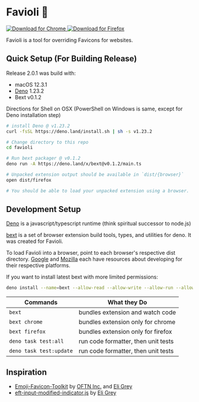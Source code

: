 # Favioli 🤯

<p>
<a href="https://chrome.google.com/webstore/detail/favioli/pnoookpoipfmadlpkijnboajfklplgbe">
  <img alt="Download for Chrome" src="https://img.shields.io/badge/download_for-chrome-blue.svg" />
</a>
<a href="https://addons.mozilla.org/en-US/firefox/addon/favioli/">
  <img alt="Download for Firefox" src="https://img.shields.io/badge/download_for-firefox-orange.svg" />
</a>
</p>

Favioli is a tool for overriding Favicons for websites.

## Quick Setup (For Building Release)

Release 2.0.1 was build with:

- macOS 12.3.1
- [Deno](https://deno.land/) 1.23.2
- Bext v0.1.2

Directions for Shell on OSX
(PowerShell on Windows is same, except for Deno installation step)

```sh
# install Deno @ v1.23.2
curl -fsSL https://deno.land/install.sh | sh -s v1.23.2

# Change directory to this repo
cd favioli

# Run bext packager @ v0.1.2
deno run -A https://deno.land/x/bext@v0.1.2/main.ts

# Unpacked extension output should be available in `dist/{browser}`
open dist/firefox

# You should be able to load your unpacked extension using a browser.
```

## Development Setup

[Deno](https://deno.land/) is a javascript/typescript runtime (think spiritual successor to node.js)

[bext](https://github.com/bpevs/bext) is a set of browser extension build tools, types, and utilities for deno. It was created for Favioli.

To load Favioli into a browser, point to each browser's respective dist directory.
[Google](https://developer.chrome.com/extensions) and
[Mozilla](https://developer.mozilla.org/en-US/docs/Mozilla/Add-ons) each have
resources about developing for their respective platforms.

If you want to install latest bext with more limited permissions:

```sh
deno install --name=bext --allow-read --allow-write --allow-run --allow-env -f https://deno.land/x/bext/main.ts
```

| Commands                | What they Do                        |
| ----------------------- | ----------------------------------- |
| `bext`                  | bundles extension and watch code    |
| `bext chrome`           | bundles extension only for chrome   |
| `bext firefox`          | bundles extension only for firefox  |
| `deno task test:all`    | run code formatter, then unit tests |
| `deno task test:update` | run code formatter, then unit tests |

## Inspiration

- [Emoji-Favicon-Toolkit](https://github.com/eligrey/emoji-favicon-toolkit) by
  [OFTN Inc.](https://oftn.org) and [Eli Grey](https://eligrey.com)
- [eft-input-modified-indicator.js](https://gist.github.com/eligrey/4df9453c3bc20acd38728ccba7bb7160)
  by [Eli Grey](https://eligrey.com)
